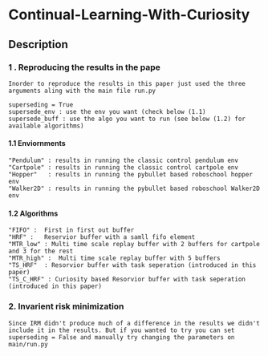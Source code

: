 # Continual-Learning-With-Curiosity

## Description

### 1 . Reproducing the results in the pape
    Inorder to reproduce the results in this paper just used the three arguments aling with the main file run.py
    
    superseding = True
    supersede_env : use the env you want (check below (1.1)
    supersede_buff : use the algo you want to run (see below (1.2) for available algorithms)
    
    
#### 1.1 Enviornments
    "Pendulum" : results in running the classic control pendulum env
    "Cartpole" : results in running the classic control cartpole env
    "Hopper"   : results in running the pybullet based roboschool hopper env
    "Walker2D" : results in running the pybullet based roboschool Walker2D env

#### 1.2 Algorithms

    "FIFO" :  First in first out buffer
    "HRF" :   Reservior buffer with a samll fifo element 
    "MTR_low" : Multi time scale replay buffer with 2 buffers for cartpole and 3 for the rest
    "MTR_high" :  Multi time scale replay buffer with 5 buffers 
    "TS_HRF"  : Resorvior buffer with task seperation (introduced in this paper)
    "TS_C_HRF" : Curiosity based Resorvior buffer with task seperation (introduced in this paper)
    
### 2. Invarient risk minimization 

    Since IRM didn't produce much of a difference in the results we didn't include it in the results. But if you wanted to try you can set superseding = False and manually try changing the parameters on main/run.py
